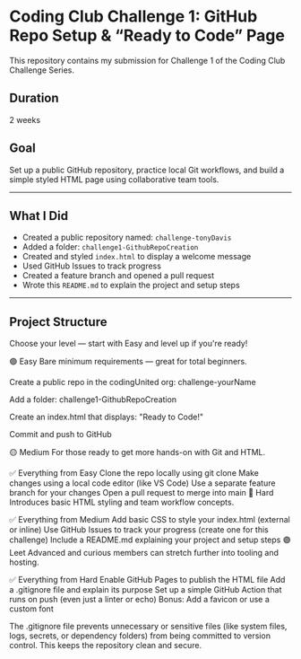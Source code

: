 # Coding Club Challenge 1: GitHub Repo Setup & “Ready to Code” Page

This repository contains my submission for Challenge 1 of the Coding Club Challenge Series.

## Duration

2 weeks

## Goal

Set up a public GitHub repository, practice local Git workflows, and build a simple styled HTML page using collaborative team tools.

---

## What I Did

- Created a public repository named: `challenge-tonyDavis`
- Added a folder: `challenge1-GithubRepoCreation`
- Created and styled `index.html` to display a welcome message
- Used GitHub Issues to track progress
- Created a feature branch and opened a pull request
- Wrote this `README.md` to explain the project and setup steps

---

## Project Structure

Choose your level — start with Easy and level up if you're ready!

🟢 Easy
Bare minimum requirements — great for total beginners.

 Create a public repo in the codingUnited org:
challenge-yourName

 Add a folder:
challenge1-GithubRepoCreation

 Create an index.html that displays:
"Ready to Code!"

 Commit and push to GitHub

🟡 Medium
For those ready to get more hands-on with Git and HTML.

✅ Everything from Easy
 Clone the repo locally using git clone
 Make changes using a local code editor (like VS Code)
 Use a separate feature branch for your changes
 Open a pull request to merge into main
🔴 Hard
Introduces basic HTML styling and team workflow concepts.

✅ Everything from Medium
 Add basic CSS to style your index.html (external or inline)
 Use GitHub Issues to track your progress (create one for this challenge)
 Include a README.md explaining your project and setup steps
🟣 Leet
Advanced and curious members can stretch further into tooling and hosting.

✅ Everything from Hard
 Enable GitHub Pages to publish the HTML file
 Add a .gitignore file and explain its purpose
 Set up a simple GitHub Action that runs on push
(even just a linter or echo)
 Bonus: Add a favicon or use a custom font

The .gitignore file prevents unnecessary or sensitive files (like system files, logs, secrets, or dependency folders) from being committed to version control. This keeps the repository clean and secure.
